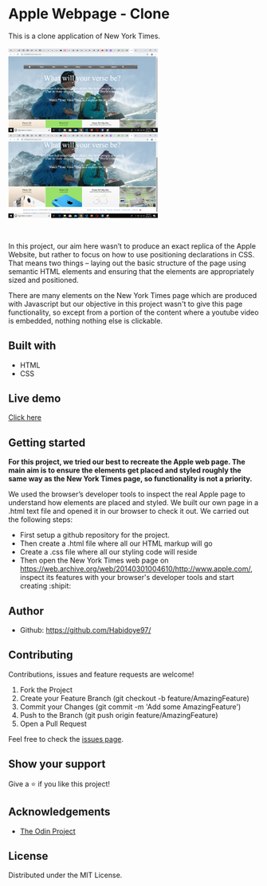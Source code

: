 # Apple Webpage - Clone

This is a clone application of New York Times.
<br>
<br>
<img src="./assets/shot1.png" width="300"> 
<img src="./assets/shot2.png" width="300"> 

<br>

In this project, our aim here wasn’t to produce an exact replica of the Apple Website, but rather to focus on how to use positioning declarations in CSS. That means two things – laying out the basic structure of the page using semantic HTML elements and ensuring that the elements are appropriately sized and positioned.

There are many elements on the New York Times page which are produced with Javascript but our objective in this project wasn't to give this page functionality, so except from a portion of the content where a youtube video is embedded, nothing nothing else is clickable.

## Built with
  * HTML 
  * CSS 
  

## Live demo
[Click here](https://rawcdn.githack.com/Habidoye97/ipone-clone/4172543d650664603c9f9c7f26bd83dd467ef6c1/index.html)

## Getting started
**For this project, we tried our best to recreate the Apple web page. The main aim is to ensure the elements get placed and styled roughly the same way as the New York Times page, so functionality is not a priority.**

We used the browser’s developer tools to inspect the real Apple page to understand how elements are placed and styled.
We built our own page in a .html text file and opened it in our browser to check it out. We carried out the following steps:
  - First setup a github repository for the project.
  - Then create a .html file where all our HTML markup will go
  - Create a .css file where all our styling code will reside
  - Then open the New York Times web page on https://web.archive.org/web/20140301004610/http://www.apple.com/, inspect its features with your browser's developer tools and start creating  :shipit:

## Author
 
 * Github: https://github.com/Habidoye97/
 
## Contributing
Contributions, issues and feature requests are welcome!

   1. Fork the Project
   2. Create your Feature Branch (git checkout -b feature/AmazingFeature)
   3. Commit your Changes (git commit -m 'Add some AmazingFeature')
   4. Push to the Branch (git push origin feature/AmazingFeature)
   5. Open a Pull Request

Feel free to check the [issues page](https://github.com/Habidoye97/ipone-clone/issues).

## Show your support
Give a :star: if you like this project!

## Acknowledgements
 
  * [The Odin Project](https://www.theodinproject.com/courses/html5-and-css3/lessons/embedding-images-and-video#introduction)

## License
 Distributed under the MIT License.